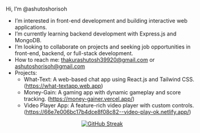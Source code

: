  Hi, I’m @ashutoshorisoh
-  I’m interested in front-end development and building interactive web applications.
-  I’m currently learning backend development with Express.js and MongoDB.
-  I’m looking to collaborate on projects and seeking job opportunities in front-end, backend, or full-stack development.
-  How to reach me: thakurashutosh39920@gmail.com or ashutoshorisoh@gmail.com
-  Projects:
   - What-Text: A web-based chat app using React.js and Tailwind CSS. (https://what-textapp.web.app)
   - Money-Gain: A gaming app with dynamic gameplay and score tracking. (https://money-gainer.vercel.app/)
   - Video Player App: A feature-rich video player with custom controls. (https://66e7e006bc17b4dce8f08c82--video-play-ok.netlify.app/)
 
<div align="center">
  
[![GitHub Streak](https://github-readme-streak-stats.herokuapp.com?user=ashutoshorisoh&card_width=950)](https://git.io/streak-stats)

</div>



<!---
ashutoshorisoh/ashutoshorisoh is a ✨ special ✨ repository because its `README.md` (this file) appears on your GitHub profile.
You can click the Preview link to take a look at your changes.
--->
